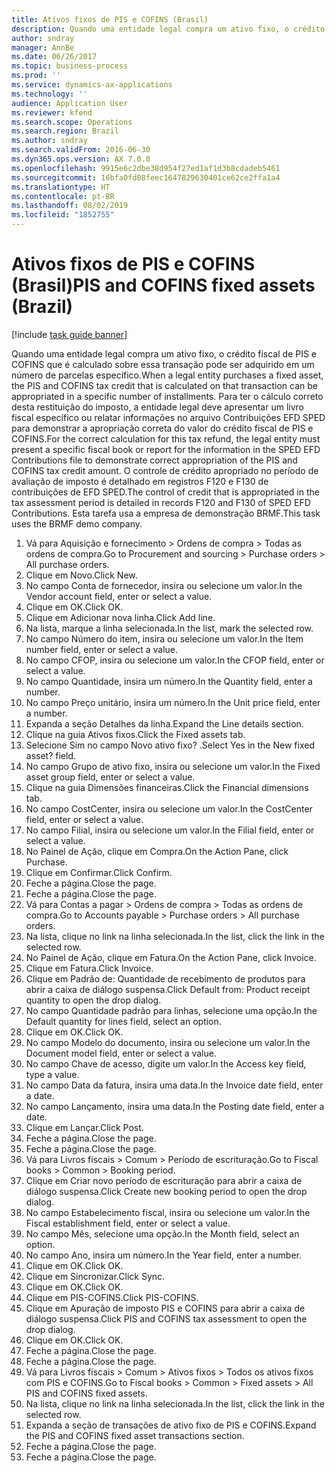 ```yaml
---
title: Ativos fixos de PIS e COFINS (Brasil)
description: Quando uma entidade legal compra um ativo fixo, o crédito fiscal de PIS e COFINS que é calculado sobre essa transação pode ser adquirido em um número de parcelas específico.
author: sndray
manager: AnnBe
ms.date: 06/26/2017
ms.topic: business-process
ms.prod: ''
ms.service: dynamics-ax-applications
ms.technology: ''
audience: Application User
ms.reviewer: kfend
ms.search.scope: Operations
ms.search.region: Brazil
ms.author: sndray
ms.search.validFrom: 2016-06-30
ms.dyn365.ops.version: AX 7.0.0
ms.openlocfilehash: 9915e6c2dbe38d954f27ed1af1d3b8cdadeb5461
ms.sourcegitcommit: 16bfa0fd08feec1647829630401ce62ce2ffa1a4
ms.translationtype: HT
ms.contentlocale: pt-BR
ms.lasthandoff: 08/02/2019
ms.locfileid: "1852755"
---
```

# <a name="pis-and-cofins-fixed-assets-brazil"></a><span data-ttu-id="ed32e-103">Ativos fixos de PIS e COFINS (Brasil)</span><span class="sxs-lookup"><span data-stu-id="ed32e-103">PIS and COFINS fixed assets (Brazil)</span></span>

[!include [task guide banner](../../includes/task-guide-banner.md)]

<span data-ttu-id="ed32e-104">Quando uma entidade legal compra um ativo fixo, o crédito fiscal de PIS e COFINS que é calculado sobre essa transação pode ser adquirido em um número de parcelas específico.</span><span class="sxs-lookup"><span data-stu-id="ed32e-104">When a legal entity purchases a fixed asset, the PIS and COFINS tax credit that is calculated on that transaction can be appropriated in a specific number of installments.</span></span> <span data-ttu-id="ed32e-105">Para ter o cálculo correto desta restituição do imposto, a entidade legal deve apresentar um livro fiscal específico ou relatar informações no arquivo Contribuições EFD SPED para demonstrar a apropriação correta do valor do crédito fiscal de PIS e COFINS.</span><span class="sxs-lookup"><span data-stu-id="ed32e-105">For the correct calculation for this tax refund, the legal entity must present a specific fiscal book or report for the information in the SPED EFD Contributions file to demonstrate correct appropriation of the PIS and COFINS tax credit amount.</span></span> <span data-ttu-id="ed32e-106">O controle de crédito apropriado no período de avaliação de imposto é detalhado em registros F120 e F130 de contribuições de EFD SPED.</span><span class="sxs-lookup"><span data-stu-id="ed32e-106">The control of credit that is appropriated in the tax assessment period is detailed in records F120 and F130 of SPED EFD Contributions.</span></span> <span data-ttu-id="ed32e-107">Esta tarefa usa a empresa de demonstração BRMF.</span><span class="sxs-lookup"><span data-stu-id="ed32e-107">This task uses the BRMF demo company.</span></span>

1. <span data-ttu-id="ed32e-108">Vá para Aquisição e fornecimento > Ordens de compra > Todas as ordens de compra.</span><span class="sxs-lookup"><span data-stu-id="ed32e-108">Go to Procurement and sourcing > Purchase orders > All purchase orders.</span></span>
2. <span data-ttu-id="ed32e-109">Clique em Novo.</span><span class="sxs-lookup"><span data-stu-id="ed32e-109">Click New.</span></span>
3. <span data-ttu-id="ed32e-110">No campo Conta de fornecedor, insira ou selecione um valor.</span><span class="sxs-lookup"><span data-stu-id="ed32e-110">In the Vendor account field, enter or select a value.</span></span>
4. <span data-ttu-id="ed32e-111">Clique em OK.</span><span class="sxs-lookup"><span data-stu-id="ed32e-111">Click OK.</span></span>
5. <span data-ttu-id="ed32e-112">Clique em Adicionar nova linha.</span><span class="sxs-lookup"><span data-stu-id="ed32e-112">Click Add line.</span></span>
6. <span data-ttu-id="ed32e-113">Na lista, marque a linha selecionada.</span><span class="sxs-lookup"><span data-stu-id="ed32e-113">In the list, mark the selected row.</span></span>
7. <span data-ttu-id="ed32e-114">No campo Número do item, insira ou selecione um valor.</span><span class="sxs-lookup"><span data-stu-id="ed32e-114">In the Item number field, enter or select a value.</span></span>
8. <span data-ttu-id="ed32e-115">No campo CFOP, insira ou selecione um valor.</span><span class="sxs-lookup"><span data-stu-id="ed32e-115">In the CFOP field, enter or select a value.</span></span>
9. <span data-ttu-id="ed32e-116">No campo Quantidade, insira um número.</span><span class="sxs-lookup"><span data-stu-id="ed32e-116">In the Quantity field, enter a number.</span></span>
10. <span data-ttu-id="ed32e-117">No campo Preço unitário, insira um número.</span><span class="sxs-lookup"><span data-stu-id="ed32e-117">In the Unit price field, enter a number.</span></span>
11. <span data-ttu-id="ed32e-118">Expanda a seção Detalhes da linha.</span><span class="sxs-lookup"><span data-stu-id="ed32e-118">Expand the Line details section.</span></span>
12. <span data-ttu-id="ed32e-119">Clique na guia Ativos fixos.</span><span class="sxs-lookup"><span data-stu-id="ed32e-119">Click the Fixed assets tab.</span></span>
13. <span data-ttu-id="ed32e-120">Selecione Sim no campo Novo ativo fixo? .</span><span class="sxs-lookup"><span data-stu-id="ed32e-120">Select Yes in the New fixed asset? field.</span></span>
14. <span data-ttu-id="ed32e-121">No campo Grupo de ativo fixo, insira ou selecione um valor.</span><span class="sxs-lookup"><span data-stu-id="ed32e-121">In the Fixed asset group field, enter or select a value.</span></span>
15. <span data-ttu-id="ed32e-122">Clique na guia Dimensões financeiras.</span><span class="sxs-lookup"><span data-stu-id="ed32e-122">Click the Financial dimensions tab.</span></span>
16. <span data-ttu-id="ed32e-123">No campo CostCenter, insira ou selecione um valor.</span><span class="sxs-lookup"><span data-stu-id="ed32e-123">In the CostCenter field, enter or select a value.</span></span>
17. <span data-ttu-id="ed32e-124">No campo Filial, insira ou selecione um valor.</span><span class="sxs-lookup"><span data-stu-id="ed32e-124">In the Filial field, enter or select a value.</span></span>
18. <span data-ttu-id="ed32e-125">No Painel de Ação, clique em Compra.</span><span class="sxs-lookup"><span data-stu-id="ed32e-125">On the Action Pane, click Purchase.</span></span>
19. <span data-ttu-id="ed32e-126">Clique em Confirmar.</span><span class="sxs-lookup"><span data-stu-id="ed32e-126">Click Confirm.</span></span>
20. <span data-ttu-id="ed32e-127">Feche a página.</span><span class="sxs-lookup"><span data-stu-id="ed32e-127">Close the page.</span></span>
21. <span data-ttu-id="ed32e-128">Feche a página.</span><span class="sxs-lookup"><span data-stu-id="ed32e-128">Close the page.</span></span>
22. <span data-ttu-id="ed32e-129">Vá para Contas a pagar > Ordens de compra > Todas as ordens de compra.</span><span class="sxs-lookup"><span data-stu-id="ed32e-129">Go to Accounts payable > Purchase orders > All purchase orders.</span></span>
23. <span data-ttu-id="ed32e-130">Na lista, clique no link na linha selecionada.</span><span class="sxs-lookup"><span data-stu-id="ed32e-130">In the list, click the link in the selected row.</span></span>
24. <span data-ttu-id="ed32e-131">No Painel de Ação, clique em Fatura.</span><span class="sxs-lookup"><span data-stu-id="ed32e-131">On the Action Pane, click Invoice.</span></span>
25. <span data-ttu-id="ed32e-132">Clique em Fatura.</span><span class="sxs-lookup"><span data-stu-id="ed32e-132">Click Invoice.</span></span>
26. <span data-ttu-id="ed32e-133">Clique em Padrão de: Quantidade de recebimento de produtos para abrir a caixa de diálogo suspensa.</span><span class="sxs-lookup"><span data-stu-id="ed32e-133">Click Default from: Product receipt quantity to open the drop dialog.</span></span>
27. <span data-ttu-id="ed32e-134">No campo Quantidade padrão para linhas, selecione uma opção.</span><span class="sxs-lookup"><span data-stu-id="ed32e-134">In the Default quantity for lines field, select an option.</span></span>
28. <span data-ttu-id="ed32e-135">Clique em OK.</span><span class="sxs-lookup"><span data-stu-id="ed32e-135">Click OK.</span></span>
29. <span data-ttu-id="ed32e-136">No campo Modelo do documento, insira ou selecione um valor.</span><span class="sxs-lookup"><span data-stu-id="ed32e-136">In the Document model field, enter or select a value.</span></span>
30. <span data-ttu-id="ed32e-137">No campo Chave de acesso, digite um valor.</span><span class="sxs-lookup"><span data-stu-id="ed32e-137">In the Access key field, type a value.</span></span>
31. <span data-ttu-id="ed32e-138">No campo Data da fatura, insira uma data.</span><span class="sxs-lookup"><span data-stu-id="ed32e-138">In the Invoice date field, enter a date.</span></span>
32. <span data-ttu-id="ed32e-139">No campo Lançamento, insira uma data.</span><span class="sxs-lookup"><span data-stu-id="ed32e-139">In the Posting date field, enter a date.</span></span>
33. <span data-ttu-id="ed32e-140">Clique em Lançar.</span><span class="sxs-lookup"><span data-stu-id="ed32e-140">Click Post.</span></span>
34. <span data-ttu-id="ed32e-141">Feche a página.</span><span class="sxs-lookup"><span data-stu-id="ed32e-141">Close the page.</span></span>
35. <span data-ttu-id="ed32e-142">Feche a página.</span><span class="sxs-lookup"><span data-stu-id="ed32e-142">Close the page.</span></span>
36. <span data-ttu-id="ed32e-143">Vá para Livros fiscais > Comum > Período de escrituração.</span><span class="sxs-lookup"><span data-stu-id="ed32e-143">Go to Fiscal books > Common > Booking period.</span></span>
37. <span data-ttu-id="ed32e-144">Clique em Criar novo período de escrituração para abrir a caixa de diálogo suspensa.</span><span class="sxs-lookup"><span data-stu-id="ed32e-144">Click Create new booking period to open the drop dialog.</span></span>
38. <span data-ttu-id="ed32e-145">No campo Estabelecimento fiscal, insira ou selecione um valor.</span><span class="sxs-lookup"><span data-stu-id="ed32e-145">In the Fiscal establishment field, enter or select a value.</span></span>
39. <span data-ttu-id="ed32e-146">No campo Mês, selecione uma opção.</span><span class="sxs-lookup"><span data-stu-id="ed32e-146">In the Month field, select an option.</span></span>
40. <span data-ttu-id="ed32e-147">No campo Ano, insira um número.</span><span class="sxs-lookup"><span data-stu-id="ed32e-147">In the Year field, enter a number.</span></span>
41. <span data-ttu-id="ed32e-148">Clique em OK.</span><span class="sxs-lookup"><span data-stu-id="ed32e-148">Click OK.</span></span>
42. <span data-ttu-id="ed32e-149">Clique em Sincronizar.</span><span class="sxs-lookup"><span data-stu-id="ed32e-149">Click Sync.</span></span>
43. <span data-ttu-id="ed32e-150">Clique em OK.</span><span class="sxs-lookup"><span data-stu-id="ed32e-150">Click OK.</span></span>
44. <span data-ttu-id="ed32e-151">Clique em PIS-COFINS.</span><span class="sxs-lookup"><span data-stu-id="ed32e-151">Click PIS-COFINS.</span></span>
45. <span data-ttu-id="ed32e-152">Clique em Apuração de imposto PIS e COFINS para abrir a caixa de diálogo suspensa.</span><span class="sxs-lookup"><span data-stu-id="ed32e-152">Click PIS and COFINS tax assessment to open the drop dialog.</span></span>
46. <span data-ttu-id="ed32e-153">Clique em OK.</span><span class="sxs-lookup"><span data-stu-id="ed32e-153">Click OK.</span></span>
47. <span data-ttu-id="ed32e-154">Feche a página.</span><span class="sxs-lookup"><span data-stu-id="ed32e-154">Close the page.</span></span>
48. <span data-ttu-id="ed32e-155">Feche a página.</span><span class="sxs-lookup"><span data-stu-id="ed32e-155">Close the page.</span></span>
49. <span data-ttu-id="ed32e-156">Vá para Livros fiscais > Comum > Ativos fixos > Todos os ativos fixos com PIS e COFINS.</span><span class="sxs-lookup"><span data-stu-id="ed32e-156">Go to Fiscal books > Common > Fixed assets > All PIS and COFINS fixed assets.</span></span>
50. <span data-ttu-id="ed32e-157">Na lista, clique no link na linha selecionada.</span><span class="sxs-lookup"><span data-stu-id="ed32e-157">In the list, click the link in the selected row.</span></span>
51. <span data-ttu-id="ed32e-158">Expanda a seção de transações de ativo fixo de PIS e COFINS.</span><span class="sxs-lookup"><span data-stu-id="ed32e-158">Expand the PIS and COFINS fixed asset transactions section.</span></span>
52. <span data-ttu-id="ed32e-159">Feche a página.</span><span class="sxs-lookup"><span data-stu-id="ed32e-159">Close the page.</span></span>
53. <span data-ttu-id="ed32e-160">Feche a página.</span><span class="sxs-lookup"><span data-stu-id="ed32e-160">Close the page.</span></span>

